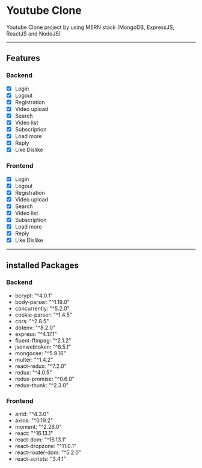 # Youtube Clone

Youtube Clone project by using MERN stack (MongoDB, ExpressJS, ReactJS and NodeJS)

---

## Features

### Backend

- [x] Login
- [x] Logout
- [x] Registration
- [x] Video upload
- [x] Search
- [x] Video list
- [x] Subscription
- [x] Load more
- [x] Reply
- [x] Like Dislike

### Frontend

- [x] Login
- [x] Logout
- [x] Registration
- [x] Video upload
- [x] Search
- [x] Video list
- [x] Subscription
- [x] Load more
- [x] Reply
- [x] Like Dislike

---

## installed Packages

### Backend

- bcrypt: "^4.0.1"
- body-parser: "^1.19.0"
- concurrently: "^5.2.0"
- cookie-parser: "^1.4.5"
- cors: "^2.8.5"
- dotenv: "^8.2.0"
- express: "^4.17.1"
- fluent-ffmpeg: "^2.1.2"
- jsonwebtoken: "^8.5.1"
- mongoose: "^5.9.16"
- multer: "^1.4.2"
- react-redux: "^7.2.0"
- redux: "^4.0.5"
- redux-promise: "^0.6.0"
- redux-thunk: "^2.3.0"

### Frontend

- antd: "^4.3.0"
- axios: "^0.19.2"
- moment: "^2.26.0"
- react: "^16.13.1"
- react-dom: "^16.13.1"
- react-dropzone: "^11.0.1"
- react-router-dom: "^5.2.0"
- react-scripts: "3.4.1"

